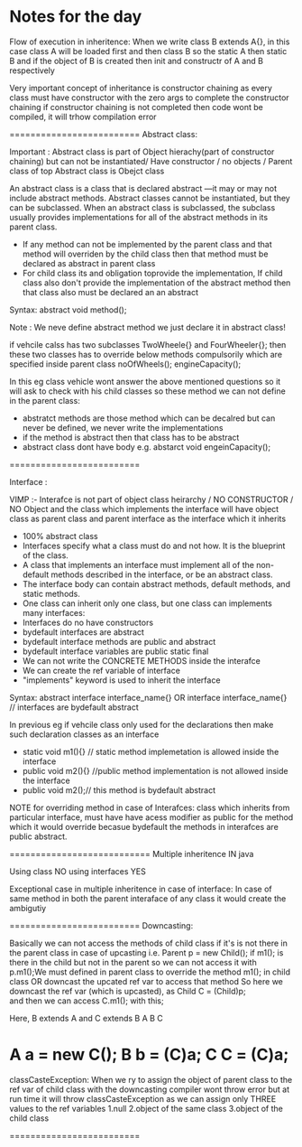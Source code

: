 # Notes for the day

Flow of execution in inheritence:
When we write class B extends A{}, in this case class A will be loaded first and then class B
so the static A then static B and if the object of B is created then init and constructr of A and B respectively

Very important concept of inheritance is constructor chaining as every class must have constructor with the zero args to complete the constructor chaining
if constructor chaining is not completed then code wont be compiled, it will trhow
compilation error

=========================
Abstract class:

Important : Abstract class is part of Object hierachy(part of constructor chaining) but can not be instantiated/ Have constructor / no objects / Parent class of top Abstract class is Obejct class

An abstract class is a class that is declared abstract —it may or may not include abstract methods. Abstract classes cannot be instantiated, but they can be subclassed. When an abstract class is subclassed, the subclass usually provides implementations for all of the abstract methods in its parent class.

- If any method can not be implemented by the parent class and that method will overriden by the child class then that method must be declared as abstract in parent class
- For child class its and obligation toprovide the implementation, If child class also don't provide the implementation of the abstract method then that class also must be declared an an abstract

Syntax: abstract void method();

Note : We neve define abstract method we just declare it in abstract class!

if vehcile calss has two subclasses TwoWheele{} and FourWheeler{};
then these two classes has to override below methods compulsorily which are specified inside parent class
noOfWheels();
engineCapacity();

In this eg class vehicle wont answer the above mentioned questions so it will ask to
check with his child classes so these method we can not define in the parent class:

- abstratct methods are those method which can be decalred but can never be defined,
  we never write the implementations
- if the method is abstract then that class has to be abstract
- abstract class dont have body
  e.g.
  abstarct void engeinCapacity();

=========================

Interface :

VIMP :- Interafce is not part of object class heirarchy / NO CONSTRUCTOR / NO Object and the class which implements the interface will have object class as parent class and parent interface as the interface which it inherits

- 100% abstract class
- Interfaces specify what a class must do and not how. It is the blueprint of the class.
- A class that implements an interface must implement all of the non-default methods described in the interface, or be an abstract class.
- The interface body can contain abstract methods, default methods, and static methods.
- One class can inherit only one class, but one class can implements many interfaces:
- Interfaces do no have constructors
- bydefault interfaces are abstract
- bydefault interface methods are public and abstract
- bydefault interface variables are public static final
- We can not write the CONCRETE METHODS inside the interafce
- We can create the ref variable of interface
- "implements" keyword is used to inherit the interface

Syntax:
abstract interface interface_name{}
OR
interface interface_name{} // interfaces are bydefault abstract

In previous eg if vehcile class only used for the declarations then make such declaration
classes as an interface

- static void m1(){} // static method implemetation is allowed inside the interface
- public void m2(){} //public method implementation is not allowed inside the interface
- public void m2();// this method is bydefault abstract

NOTE for overriding method in case of Interafces: class which inherits from particular interface, must have
have acess modifier as public for the method which it would override becasue bydefault the methods in
interafces are public abstract.  

===========================
Multiple inheritence IN java

Using class NO
using interfaces YES

Exceptional case in multiple inheritence in case of interface:
In case of same method in both the parent interaface of any class it would create the ambigutiy

=========================
Downcasting:

Basically we can not access the methods of child class if it's is not there in the parent class in case of
upcasting
i.e. Parent p = new Child();
if m1(); is there in the child but not in the parent so we can not access it with p.m1();We must defined in
parent class to override the method m1(); in child class OR downcast the upcated ref var to access that method
So here we downcast the ref var (which is upcasted), as
Child C = (Child)p;  
and then we can access C.m1(); with this;

Here, B extends A and C extends B
A
B
C

A a = new C();
B b = (C)a;
C C = (C)a;
=========================
classCasteException:
When we ry to assign the object of parent class to the ref var of child class with the downcasting compiler
wont throw error but at run time it will throw classCasteException as we can assign only THREE values to the
ref variables
1.null
2.object of the same class
3.object of the child class

=========================
